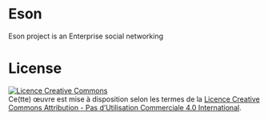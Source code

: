 Eson
===========

Eson project is an Enterprise social networking


# License



<a rel="license" href="http://creativecommons.org/licenses/by-nc/4.0/"><img alt="Licence Creative Commons" style="border-width:0" src="http://i.creativecommons.org/l/by-nc/4.0/88x31.png" /></a><br />Ce(tte) œuvre est mise à disposition selon les termes de la <a rel="license" href="http://creativecommons.org/licenses/by-nc/4.0/">Licence Creative Commons Attribution - Pas d’Utilisation Commerciale 4.0 International</a>.
